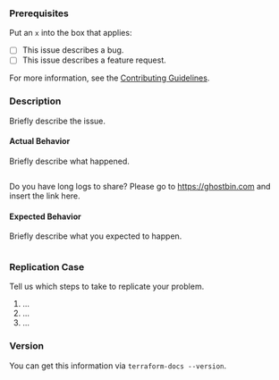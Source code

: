 ### Prerequisites

Put an `x` into the box that applies:

- [ ] This issue describes a bug.
- [ ] This issue describes a feature request.

For more information, see the [Contributing Guidelines](https://github.com/torresfred/terraform-docs/tree/master/CONTRIBUTING.md).

### Description

Briefly describe the issue.

#### Actual Behavior

Briefly describe what happened.

```
```

Do you have long logs to share? Please go to https://ghostbin.com and insert the link here.

#### Expected Behavior

Briefly describe what you expected to happen.

```
```

### Replication Case

Tell us which steps to take to replicate your problem.

1. ...
2. ...
3. ...

### Version

You can get this information via `terraform-docs --version`.
